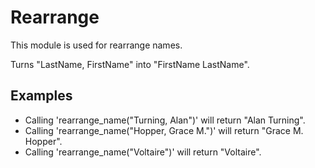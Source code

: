 Rearrange
=========

This module is used for rearrange names.

Turns "LastName, FirstName" into "FirstName LastName".

## Examples

* Calling 'rearrange_name("Turning, Alan")' will return "Alan Turning".
* Calling 'rearrange_name("Hopper, Grace M.")' will return "Grace M. Hopper".
* Calling 'rearrange_name("Voltaire")' will return "Voltaire".
